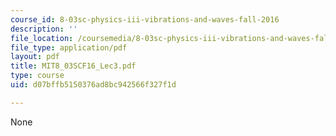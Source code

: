 ```yaml
---
course_id: 8-03sc-physics-iii-vibrations-and-waves-fall-2016
description: ''
file_location: /coursemedia/8-03sc-physics-iii-vibrations-and-waves-fall-2016/d07bffb5150376ad8bc942566f327f1d_MIT8_03SCF16_Lec3.pdf
file_type: application/pdf
layout: pdf
title: MIT8_03SCF16_Lec3.pdf
type: course
uid: d07bffb5150376ad8bc942566f327f1d

---
```

None